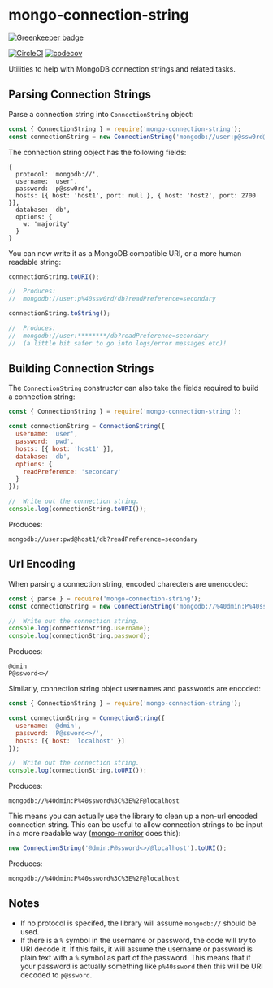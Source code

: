 # mongo-connection-string

[![Greenkeeper badge](https://badges.greenkeeper.io/dwmkerr/mongo-connection-string.svg)](https://greenkeeper.io/)

[![CircleCI](https://circleci.com/gh/dwmkerr/mongo-connection-string.svg?style=shield)](https://circleci.com/gh/dwmkerr/mongo-connection-string) [![codecov](https://codecov.io/gh/dwmkerr/mongo-connection-string/branch/master/graph/badge.svg)](https://codecov.io/gh/dwmkerr/mongo-connection-string)

Utilities to help with MongoDB connection strings and related tasks.

## Parsing Connection Strings

Parse a connection string into `ConnectionString` object:

```js
const { ConnectionString } = require('mongo-connection-string');
const connectionString = new ConnectionString('mongodb://user:p@ssw0rd@host1,host2:2700/db?w=majority');
```

The connection string object has the following fields:

```
{
  protocol: 'mongodb://',
  username: 'user',
  password: 'p@ssw0rd',
  hosts: [{ host: 'host1', port: null }, { host: 'host2', port: 2700 }],
  database: 'db',
  options: {
    w: 'majority'
  }
}
```

You can now write it as a MongoDB compatible URI, or a more human readable string:

```js
connectionString.toURI();

//  Produces:
//  mongodb://user:p%40ssw0rd/db?readPreference=secondary

connectionString.toString();

//  Produces:
//  mongodb://user:********/db?readPreference=secondary
//  (a little bit safer to go into logs/error messages etc)!
```

## Building Connection Strings

The `ConnectionString` constructor can also take the fields required to build a
connection string:

```js
const { ConnectionString } = require('mongo-connection-string');

const connectionString = ConnectionString({
  username: 'user',
  password: 'pwd',
  hosts: [{ host: 'host1' }],
  database: 'db',
  options: {
    readPreference: 'secondary'
  }
});

//  Write out the connection string.
console.log(connectionString.toURI());
```

Produces:

```
mongodb://user:pwd@host1/db?readPreference=secondary
```

## Url Encoding

When parsing a connection string, encoded charecters are unencoded:

```js
const { parse } = require('mongo-connection-string');
const connectionString = new ConnectionString('mongodb://%40dmin:P%40ssword%3C%3E%2F@host1,host2:2700/db?w=majority');

//  Write out the connection string.
console.log(connectionString.username);
console.log(connectionString.password);
```

Produces:

```
@dmin
P@ssword<>/
```

Similarly, connection string object usernames and passwords are encoded:

```js
const { ConnectionString } = require('mongo-connection-string');

const connectionString = ConnectionString({
  username: '@dmin',
  password: 'P@ssword<>/',
  hosts: [{ host: 'localhost' }]
});

//  Write out the connection string.
console.log(connectionString.toURI());
```

Produces:

```
mongodb://%40dmin:P%40ssword%3C%3E%2F@localhost
```

This means you can actually use the library to clean up a non-url encoded connection string. This can be useful to allow connection strings to be input in a more readable way ([mongo-monitor](https://github.com/mongo-monitor) does this):

```js
new ConnectionString('@dmin:P@ssword<>/@localhost').toURI();
```

Produces:

```
mongodb://%40dmin:P%40ssword%3C%3E%2F@localhost
```

## Notes

- If no protocol is specifed, the library will assume `mongodb://` should be used.
- If there is a `%` symbol in the username or password, the code will *try* to URI decode it. If this fails, it will assume the username or password is plain text with a `%` symbol as part of the password. This means that if your password is actually something like `p%40ssword` then this will be URI decoded to `p@ssword`.
